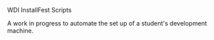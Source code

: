 WDI InstallFest Scripts

A work in progress to automate the set up of a student's development machine.
